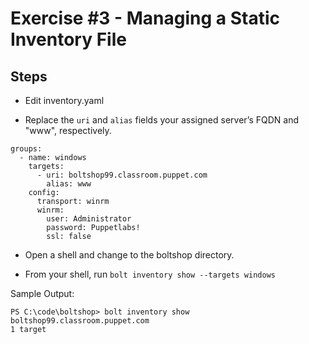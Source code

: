 # Exercise #3 - Managing a Static Inventory File

## Steps

- Edit inventory.yaml

- Replace the `uri` and `alias` fields your assigned server’s FQDN and "www", respectively.

```
groups:
  - name: windows
    targets:
      - uri: boltshop99.classroom.puppet.com
        alias: www
    config:
      transport: winrm
      winrm:
        user: Administrator
        password: Puppetlabs!
        ssl: false
```

- Open a shell and change to the boltshop directory.

- From your shell, run `bolt inventory show --targets windows`



Sample Output:

```
PS C:\code\boltshop> bolt inventory show 
boltshop99.classroom.puppet.com
1 target
```